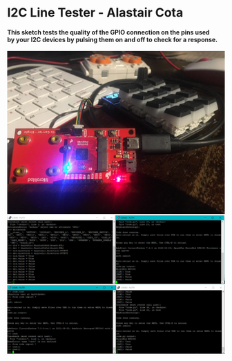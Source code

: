 # I2C Line Tester - Alastair Cota
#### This sketch tests the quality of the GPIO connection on the pins used <br> by your I2C devices by pulsing them on and off to check for a response.

![IMG_6138](https://github.com/TheMindVirus/macropad/blob/archive/sketches/I2CLineTest/IMG_6138.jpg)
![screenshot1](https://github.com/TheMindVirus/macropad/blob/archive/sketches/I2CLineTest/MacroPadToMicroModI2C.png)
![screenshot2](https://github.com/TheMindVirus/macropad/blob/archive/sketches/I2CLineTest/MacroPadToMicroModI2C_Automode.png)
